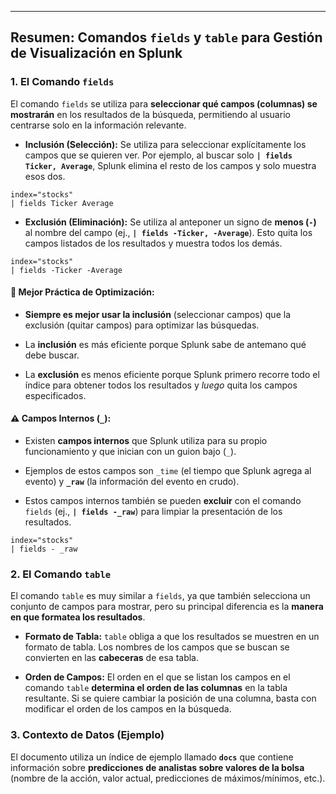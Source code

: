 
---

## Resumen: Comandos `fields` y `table` para Gestión de Visualización en Splunk

### 1. El Comando `fields`

El comando `fields` se utiliza para **seleccionar qué campos (columnas) se mostrarán** en los resultados de la búsqueda, permitiendo al usuario centrarse solo en la información relevante.

- **Inclusión (Selección):** Se utiliza para seleccionar explícitamente los campos que se quieren ver. Por ejemplo, al buscar solo **`| fields Ticker, Average`**, Splunk elimina el resto de los campos y solo muestra esos dos.

```Splunk
index="stocks"
| fields Ticker Average
```

- **Exclusión (Eliminación):** Se utiliza al anteponer un signo de **menos (`-`)** al nombre del campo (ej., **`| fields -Ticker, -Average`**). Esto quita los campos listados de los resultados y muestra todos los demás.

```Splunk
index="stocks"
| fields -Ticker -Average
```

#### 🔑 **Mejor Práctica de Optimización:**

- **Siempre es mejor usar la inclusión** (seleccionar campos) que la exclusión (quitar campos) para optimizar las búsquedas.
    
- La **inclusión** es más eficiente porque Splunk sabe de antemano qué debe buscar.
    
- La **exclusión** es menos eficiente porque Splunk primero recorre todo el índice para obtener todos los resultados y _luego_ quita los campos especificados.
    
#### ⚠️ **Campos Internos (`_`):**

- Existen **campos internos** que Splunk utiliza para su propio funcionamiento y que inician con un guion bajo (`_`).
    
- Ejemplos de estos campos son `_time` (el tiempo que Splunk agrega al evento) y **`_raw`** (la información del evento en crudo).
    
- Estos campos internos también se pueden **excluir** con el comando `fields` (ej., **`| fields -_raw`**) para limpiar la presentación de los resultados.
    

```Splunk
index="stocks"
| fields - _raw
```

### 2. El Comando `table`

El comando `table` es muy similar a `fields`, ya que también selecciona un conjunto de campos para mostrar, pero su principal diferencia es la **manera en que formatea los resultados**.

- **Formato de Tabla:** `table` obliga a que los resultados se muestren en un formato de tabla. Los nombres de los campos que se buscan se convierten en las **cabeceras** de esa tabla.
    
- **Orden de Campos:** El orden en el que se listan los campos en el comando `table` **determina el orden de las columnas** en la tabla resultante. Si se quiere cambiar la posición de una columna, basta con modificar el orden de los campos en la búsqueda.
    

### 3. Contexto de Datos (Ejemplo)

El documento utiliza un índice de ejemplo llamado **`docs`** que contiene información sobre **predicciones de analistas sobre valores de la bolsa** (nombre de la acción, valor actual, predicciones de máximos/mínimos, etc.).
